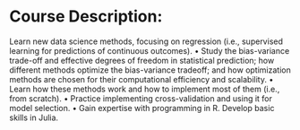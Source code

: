 # Course Description:

Learn new data science methods, focusing on regression (i.e., supervised learning for predictions of continuous outcomes).
• Study the bias-variance trade-off and effective degrees of freedom in statistical prediction; how different methods optimize the bias-variance tradeoff; and how optimization methods are chosen for their computational efficiency and scalability.
• Learn how these methods work and how to implement most of them (i.e., from scratch).
• Practice implementing cross-validation and using it for model selection.
• Gain expertise with programming in R. Develop basic skills in Julia.
